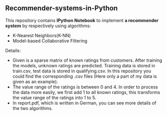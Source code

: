 ## Recommender-systems-in-Python
This repository contains **IPython Notebook** to implement **a recommender system** by respectively using algorithms:
* K-Nearest Neighbors(K-NN)
* Model-based Collaborative Filtering

Details:
* Given is a sparse matrix of known ratings from customers. After training the models, unknown ratings are predicted. 
  Training data is stored in train.csv, test data is stored in qualifying.csv. In this repository you could find the corresponding .csv files (Here only a part of my data is given as an example).
* The value range of the ratings is between 0 and 4. In order to process the data more easily, we first add 1 to all known ratings, this transforms the value range of the ratings into 1 to 5.
* In report.pdf, which is written in German, you can see more details of the two algorithms.
  
